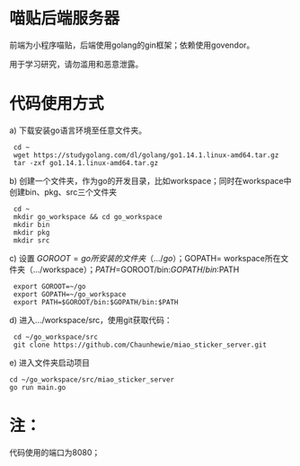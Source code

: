 # 喵贴后端服务器

前端为小程序喵贴，后端使用golang的gin框架；依赖使用govendor。

用于学习研究，请勿滥用和恶意泄露。

# 代码使用方式
a)	下载安装go语言环境至任意文件夹。
```
 cd ~
 wget https://studygolang.com/dl/golang/go1.14.1.linux-amd64.tar.gz
 tar -zxf go1.14.1.linux-amd64.tar.gz
```

b)	创建一个文件夹，作为go的开发目录，比如workspace；同时在workspace中创建bin、pkg、src三个文件夹
```
 cd ~
 mkdir go_workspace && cd go_workspace
 mkdir bin
 mkdir pkg
 mkdir src
```

c)	设置 $GOROOT=go所安装的文件夹（.../go）；$GOPATH= workspace所在文件夹（.../workspace）；$PATH=$GOROOT/bin:$GOPATH/bin:$PATH
```
 export GOROOT=~/go
 export GOPATH=~/go_workspace
 export PATH=$GOROOT/bin:$GOPATH/bin:$PATH
```

d)	进入.../workspace/src，使用git获取代码：
```
 cd ~/go_workspace/src
 git clone https://github.com/Chaunhewie/miao_sticker_server.git
```

e)	进入文件夹启动项目
```
cd ~/go_workspace/src/miao_sticker_server
go run main.go
```

# 注：
代码使用的端口为8080；


